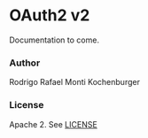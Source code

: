 # OAuth2 v2

Documentation to come.

### Author

Rodrigo Rafael Monti Kochenburger

### License

Apache 2. See [LICENSE](LICENSE)
